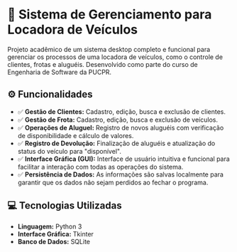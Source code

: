 # 🚗 Sistema de Gerenciamento para Locadora de Veículos

Projeto acadêmico de um sistema desktop completo e funcional para gerenciar os processos de uma locadora de veículos, como o controle de clientes, frotas e aluguéis. Desenvolvido como parte do curso de Engenharia de Software da PUCPR.

## ⚙️ Funcionalidades

- ✅ **Gestão de Clientes:** Cadastro, edição, busca e exclusão de clientes.
- ✅ **Gestão de Frota:** Cadastro, edição, busca e exclusão de veículos.
- ✅ **Operações de Aluguel:** Registro de novos aluguéis com verificação de disponibilidade e cálculo de valores.
- ✅ **Registro de Devolução:** Finalização de aluguéis e atualização do status do veículo para "disponível".
- ✅ **Interface Gráfica (GUI):** Interface de usuário intuitiva e funcional para facilitar a interação com todas as operações do sistema.
- ✅ **Persistência de Dados:** As informações são salvas localmente para garantir que os dados não sejam perdidos ao fechar o programa.

## 💻 Tecnologias Utilizadas

- **Linguagem:** Python 3
- **Interface Gráfica:** Tkinter
- **Banco de Dados:** SQLite
